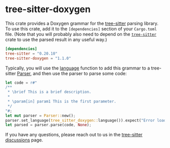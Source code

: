 # tree-sitter-doxygen

This crate provides a Doxygen grammar for the [tree-sitter][] parsing library.
To use this crate, add it to the `[dependencies]` section of your `Cargo.toml`
file. (Note that you will probably also need to depend on the
[`tree-sitter`][tree-sitter crate] crate to use the parsed result in any useful
way.)

```toml
[dependencies]
tree-sitter = "0.20.10"
tree-sitter-doxygen = "1.1.0"
```

Typically, you will use the [language][language func] function to add this
grammar to a tree-sitter [Parser][], and then use the parser to parse some code:

```rust
let code = r#"
/**
 * \brief This is a brief description.
 *
 * \param[in] param1 This is the first parameter.
 */
"#;
let mut parser = Parser::new();
parser.set_language(tree_sitter_doxygen::language()).expect("Error loading Doxygen grammar");
let parsed = parser.parse(code, None);
```

If you have any questions, please reach out to us in the [tree-sitter
discussions] page.

[language func]: https://docs.rs/tree-sitter-doxygen/*/tree_sitter_doxygen/fn.language.html
[Parser]: https://docs.rs/tree-sitter/*/tree_sitter/struct.Parser.html
[tree-sitter]: https://tree-sitter.github.io/
[tree-sitter crate]: https://crates.io/crates/tree-sitter
[tree-sitter discussions]: https://github.com/tree-sitter/tree-sitter/discussions
